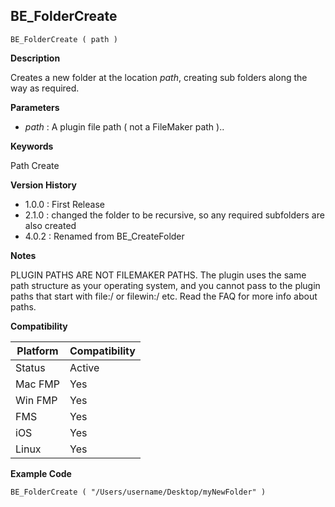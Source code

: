 ## BE_FolderCreate

    BE_FolderCreate ( path )

**Description**  

Creates a new folder at the location *path*, creating sub folders along the way as required.

**Parameters**

* *path* : A plugin file path ( not a FileMaker path )..

**Keywords**  

Path Create

**Version History**

* 1.0.0 : First Release
* 2.1.0 : changed the folder to be recursive, so any required subfolders are also created
* 4.0.2 : Renamed from BE_CreateFolder

**Notes**

PLUGIN PATHS ARE NOT FILEMAKER PATHS. The plugin uses the same path structure as your operating system, and you cannot pass to the plugin paths that start with file:/ or filewin:/ etc.  Read the FAQ for more info about paths.

**Compatibility** 

| Platform | Compatibility |
|-----------|-----------|
| Status | Active |  
| Mac FMP | Yes  |  
| Win FMP | Yes  |  
| FMS | Yes  |  
| iOS | Yes  |  
| Linux | Yes  |  

**Example Code**

	BE_FolderCreate ( "/Users/username/Desktop/myNewFolder" )

